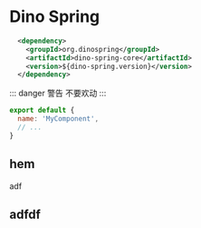# Dino Spring

```xml
  <dependency>
    <groupId>org.dinospring</groupId>
    <artifactId>dino-spring-core</artifactId>
    <version>${dino-spring.version}</version>
  </dependency>
```

::: danger 警告
不要欢动
:::

```js
export default {
  name: 'MyComponent',
  // ...
}
```

## hem
adf

## adfdf
